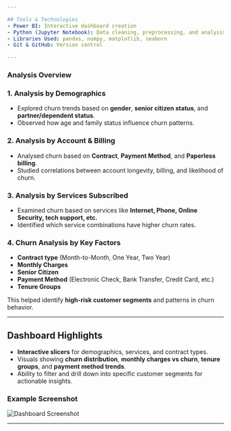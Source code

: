 ```yaml
---

## Tools & Technologies
- Power BI: Interactive dashboard creation
- Python (Jupyter Notebook): Data cleaning, preprocessing, and analysis
- Libraries Used: pandas, numpy, matplotlib, seaborn 
- Git & GitHub: Version control

---
```


### Analysis Overview

### 1. **Analysis by Demographics**
- Explored churn trends based on **gender**, **senior citizen status**, and **partner/dependent status**.
- Observed how age and family status influence churn patterns.

### 2. **Analysis by Account & Billing**
- Analysed churn based on **Contract**, **Payment Method**, and **Paperless billing**.
- Studied correlations between account longevity, billing, and likelihood of churn.

### 3. **Analysis by Services Subscribed**
- Examined churn based on services like **Internet, Phone, Online Security, tech support, etc.**
- Identified which service combinations have higher churn rates.

### 4. **Churn Analysis by Key Factors**
- **Contract type** (Month-to-Month, One Year, Two Year)  
- **Monthly Charges**  
- **Senior Citizen**  
- **Payment Method** (Electronic Check, Bank Transfer, Credit Card, etc.)  
- **Tenure Groups** 

This helped identify **high-risk customer segments** and patterns in churn behavior.

---

## Dashboard Highlights
- **Interactive slicers** for demographics, services, and contract types.
- Visuals showing **churn distribution**, **monthly charges vs churn**, **tenure groups**, and **payment method trends**.
- Ability to filter and drill down into specific customer segments for actionable insights.

### Example Screenshot
![Dashboard Screenshot](https://drive.google.com/file/d/1SE9lKsIJdHxLuZBuGa68B-nt_wLGflOt/view?usp=sharing)



---


